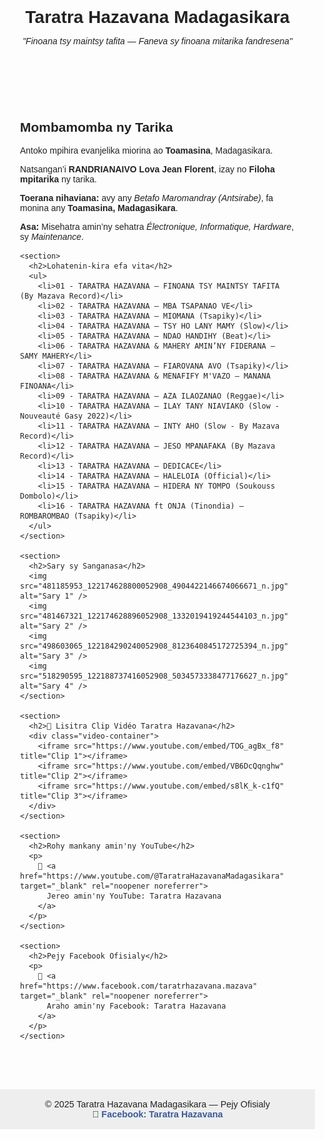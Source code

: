 <!DOCTYPE html>
<html lang="mg">
<head>
  <meta charset="UTF-8" />
  <meta name="viewport" content="width=device-width, initial-scale=1.0"/>
  <title>Taratra Hazavana Madagasikara — Pejy Ofisialy</title>
  <style>
    body {
      font-family: Arial, sans-serif;
      margin: 0;
      padding: 0;
      background-color: #fdfdfd;
      color: #222;
      text-align: center;
    }

    header {
      background-color: #3c3c88;
      color: white;
      padding: 1.5rem;
    }

    h1 {
      margin-bottom: 0.3rem;
    }

    main {
      padding: 2rem;
      max-width: 900px;
      margin: 0 auto;
      text-align: left;
    }

    img {
      max-width: 300px;
      margin: 1rem;
      border-radius: 12px;
      box-shadow: 0 4px 12px rgba(0,0,0,0.1);
      display: block;
    }

    ul {
      list-style-type: disc;
      margin-left: 1.5rem;
    }

    .video-container {
      display: flex;
      flex-direction: column;
      gap: 20px;
      margin-top: 2rem;
    }

    iframe {
      width: 100%;
      height: 315px;
      border: none;
    }

    footer {
      background-color: #eee;
      padding: 1rem;
      margin-top: 2rem;
      font-size: 0.9rem;
      text-align: center;
    }

    a {
      color: #3b5998;
      text-decoration: none;
      font-weight: bold;
    }

    a:hover {
      text-decoration: underline;
    }
  </style>
</head>
<body>
  <header>
    <h1>Taratra Hazavana Madagasikara</h1>
    <p><em>"Finoana tsy maintsy tafita — Faneva sy finoana mitarika fandresena"</em></p>
  </header>

  <main>
    <section>
      <h2>Mombamomba ny Tarika</h2>
      <p>Antoko mpihira evanjelika miorina ao <strong>Toamasina</strong>, Madagasikara.</p>
      <p>Natsangan’i <strong>RANDRIANAIVO Lova Jean Florent</strong>, izay no <strong>Filoha mpitarika</strong> ny tarika.</p>
      <p><strong>Toerana nihaviana:</strong> avy any <em>Betafo Maromandray (Antsirabe)</em>, fa monina any <strong>Toamasina, Madagasikara</strong>.</p>
      <p><strong>Asa:</strong> Misehatra amin’ny sehatra <em>Électronique, Informatique, Hardware</em>, sy <em>Maintenance</em>.</p>
    </section>

    <section>
      <h2>Lohatenin-kira efa vita</h2>
      <ul>
        <li>01 - TARATRA HAZAVANA — FINOANA TSY MAINTSY TAFITA (By Mazava Record)</li>
        <li>02 - TARATRA HAZAVANA — MBA TSAPANAO VE</li>
        <li>03 - TARATRA HAZAVANA — MIOMANA (Tsapiky)</li>
        <li>04 - TARATRA HAZAVANA — TSY HO LANY MAMY (Slow)</li>
        <li>05 - TARATRA HAZAVANA — NDAO HANDIHY (Beat)</li>
        <li>06 - TARATRA HAZAVANA & MAHERY AMIN’NY FIDERANA — SAMY MAHERY</li>
        <li>07 - TARATRA HAZAVANA — FIAROVANA AVO (Tsapiky)</li>
        <li>08 - TARATRA HAZAVANA & MENAFIFY M'VAZO — MANANA FINOANA</li>
        <li>09 - TARATRA HAZAVANA — AZA ILAOZANAO (Reggae)</li>
        <li>10 - TARATRA HAZAVANA — ILAY TANY NIAVIAKO (Slow - Nouveauté Gasy 2022)</li>
        <li>11 - TARATRA HAZAVANA — INTY AHO (Slow - By Mazava Record)</li>
        <li>12 - TARATRA HAZAVANA — JESO MPANAFAKA (By Mazava Record)</li>
        <li>13 - TARATRA HAZAVANA — DEDICACE</li>
        <li>14 - TARATRA HAZAVANA — HALELOIA (Official)</li>
        <li>15 - TARATRA HAZAVANA — HIDERA NY TOMPO (Soukouss Dombolo)</li>
        <li>16 - TARATRA HAZAVANA ft ONJA (Tinondia) — ROMBAROMBAO (Tsapiky)</li>
      </ul>
    </section>

    <section>
      <h2>Sary sy Sanganasa</h2>
      <img src="481185953_122174628800052908_4904422146674066671_n.jpg" alt="Sary 1" />
      <img src="481467321_122174628896052908_1332019419244544103_n.jpg" alt="Sary 2" />
      <img src="498603065_122184290240052908_8123640845172725394_n.jpg" alt="Sary 3" />
      <img src="518290595_122188737416052908_5034573338477176627_n.jpg" alt="Sary 4" />
    </section>

    <section>
      <h2>🎥 Lisitra Clip Vidéo Taratra Hazavana</h2>
      <div class="video-container">
        <iframe src="https://www.youtube.com/embed/TOG_agBx_f8" title="Clip 1"></iframe>
        <iframe src="https://www.youtube.com/embed/VB6DcQqnghw" title="Clip 2"></iframe>
        <iframe src="https://www.youtube.com/embed/s8lK_k-c1fQ" title="Clip 3"></iframe>
      </div>
    </section>

    <section>
      <h2>Rohy mankany amin'ny YouTube</h2>
      <p>
        🔴 <a href="https://www.youtube.com/@TaratraHazavanaMadagasikara" target="_blank" rel="noopener noreferrer">
          Jereo amin'ny YouTube: Taratra Hazavana
        </a>
      </p>
    </section>

    <section>
      <h2>Pejy Facebook Ofisialy</h2>
      <p>
        🔵 <a href="https://www.facebook.com/taratrhazavana.mazava" target="_blank" rel="noopener noreferrer">
          Araho amin'ny Facebook: Taratra Hazavana
        </a>
      </p>
    </section>
  </main>

  <footer>
    © 2025 Taratra Hazavana Madagasikara — Pejy Ofisialy <br />
    🔵 <a href="https://www.facebook.com/taratrhazavana.mazava" target="_blank" rel="noopener noreferrer">
      Facebook: Taratra Hazavana
    </a>
  </footer>
</body>
</html>
